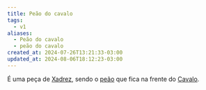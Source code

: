 ```yaml
---
title: Peão do cavalo
tags:
  - v1
aliases:
  - Peão do cavalo
  - peão do cavalo
created_at: 2024-07-26T13:21:33-03:00
updated_at: 2024-08-06T18:12:23-03:00
---
```


É uma peça de [Xadrez](../../../../sementes/2024/07/2024-07-06-Xadrez.md), sendo o [peão](../06/2024-07-06-Peão_xadrez.md) que fica na frente do [Cavalo](../26/Xadrez_Cavalo_xadrez.md).